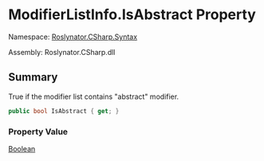 # ModifierListInfo\.IsAbstract Property

Namespace: [Roslynator.CSharp.Syntax](../../README.md)

Assembly: Roslynator\.CSharp\.dll

## Summary

True if the modifier list contains "abstract" modifier\.

```csharp
public bool IsAbstract { get; }
```

### Property Value

[Boolean](https://docs.microsoft.com/en-us/dotnet/api/system.boolean)

